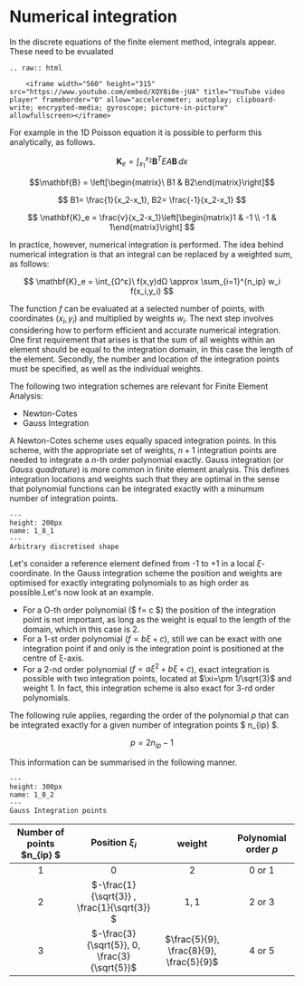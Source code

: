 # Numerical integration

In the discrete equations of the finite element method, integrals appear. These need to be evualated 


```{eval-rst}
.. raw:: html

    <iframe width="560" height="315" src="https://www.youtube.com/embed/XQY8i0e-jUA" title="YouTube video player" frameborder="0" allow="accelerometer; autoplay; clipboard-write; encrypted-media; gyroscope; picture-in-picture" allowfullscreen></iframe>
```

For example in the 1D Poisson equation it is possible to perform this analytically, as follows.

$$ \mathbf{K}_e = \int_{x_1}^{x_2} \mathbf{B}^T EA \mathbf{B} \,dx $$

$$\mathbf{B} = \left[\begin{matrix}\ B1 & B2\end{matrix}\right]$$

$$ Β1= \frac{1}{x_2-x_1}, Β2= \frac{-1}{x_2-x_1} $$


$$ \mathbf{K}_e = \frac{v}{x_2-x_1}\left[\begin{matrix}1 & -1 \\ -1 & 1\end{matrix}\right] $$


In practice, however, numerical integration is performed. The idea behind numerical integration is that an integral can be replaced by a weighted sum, as follows:


$$ \mathbf{K}_e = \int_{Ω^ε}\ f(x,y)dΩ   \approx  \sum_{i=1}^{n_ip} w_i f(x_i,y_i) $$

The function $f$ can be evaluated at a selected number of points, with coordinates $(x_i, y_i)$ and multiplied by weights $w_i$. 
The next step involves considering how to perform efficient and accurate numerical integration.  One first requirement that arises is that the sum of all weights within an element should be equal to the integration domain, in this case the length of the element.  Secondly, the number and location of the integration points must be specified, as well as the individual weights. 


The following two integration schemes are relevant for Finite Element Analysis: 
- Newton-Cotes
- Gauss Integration

A Newton-Cotes scheme uses equally spaced integration points. In this scheme, with the appropriate set of weights, $n+1$ integration points are needed to integrate a $n$-th order polynomial exactly. Gauss integration (or *Gauss quadrature*) is more common in finite element analysis. This defines integration locations and weights such that they are optimal in the sense that polynomial functions can be integrated exactly with a minumum number of integration points. 

```{figure} ../.././images/Chapter1/1_8_1.png
---
height: 200px
name: 1_8_1
---
Arbitrary discretised shape
``` 


Let's consider a reference element defined from -1 to +1 in a local $\xi$-coordinate. In the Gauss integration scheme the position and weights are optimised for exactly integrating polynomials to as high order as possible.Let's now look at an example. 

- For a O-th order polynomial ($ f= c $) the position of the integration point is not important, as long as the weight is equal to the length of the domain, which in this case is 2.
-  For a 1-st order polynomial ($f= b ξ  +  c$), still we can be exact with one integration point if and only is the integration point is positioned at the centre of ξ-axis.
- For a 2-nd order polynomial  ($f= aξ^2 + b ξ  +  c$), exact integration is possible with two integration points, located at $\xi=\pm 1/\sqrt{3}$ and weight 1. In fact, this integration scheme is also exact for 3-rd order polynomials.

The following rule applies, regarding the order of the polynomial $p$
that can be integrated exactly for a given number of integration points  $ n_{ip} $.

$$ p= 2 n_{ip} -1 $$ 

This information can be summarised in the following manner. 


```{figure} ../.././images/Chapter1/1_8_2.png
---
height: 300px
name: 1_8_2
---
Gauss Integration points
``` 

| Number of points $n_{ip} $| Position $ξ_i$ | weight | Polynomial order $p$|
| :---: | :---: | :---: | :---: |
| $1$ | $0$ | $2$ | $0$ or $1$ |
| $2$ |   $-\frac{1}{\sqrt{3}} ,  \frac{1}{\sqrt{3}} $ |  $1, 1$ | $2$ or $3$ |
| $3$ | $-\frac{3}{\sqrt{5}}, 0, \frac{3}{\sqrt{5}}$ |  $\frac{5}{9}, \frac{8}{9}, \frac{5}{9}$ | $4$ or $5$ |



